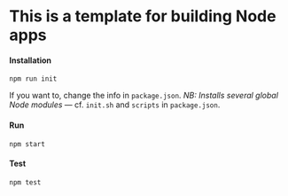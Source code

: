 # This is a template for building Node apps

#### Installation
`npm run init`

If you want to, change the info in `package.json`. *NB: Installs several global Node modules* &mdash; cf. `init.sh` and `scripts` in `package.json`.

#### Run
`npm start`

#### Test
`npm test`

